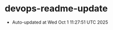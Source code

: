 # devops-readme-update
<!--START_SECTION:activity-->
- Auto-updated at Wed Oct  1 11:27:51 UTC 2025
<!--END_SECTION:activity-->
